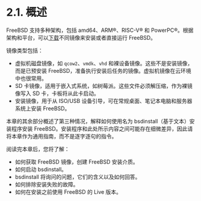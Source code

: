 # 2.1. 概述

FreeBSD 支持多种架构，包括 amd64、ARM®、RISC-V® 和 PowerPC®。根据架构和平台，可以[下载](https://www.freebsd.org/where/)不同镜像来安装或者直接运行 FreeBSD。

镜像类型包括：

- 虚拟机磁盘镜像，如 `qcow2`、`vmdk`、`vhd` 和裸设备镜像。这些不是安装镜像，而是已预安装 FreeBSD，准备执行安装后任务的镜像。虚拟机镜像在云环境中也很常用。
- SD 卡镜像，适用于嵌入式系统，如树莓派。这些文件必须解压缩，作为裸镜像写入 SD 卡，卡板将从此卡启动。
- 安装镜像，用于从 ISO/USB 设备引导，可在常规桌面、笔记本电脑和服务器系统上安装 FreeBSD。

本章的其余部分概述了第三种情况，解释如何使用名为 bsdinstall（基于文本）安装程序安装 FreeBSD。安装程序和此处所示内容之间可能存在细微差异，因此请将本章作为通用指南，而不是逐字逐句的指令。

阅读完本章后，您将了解：

- 如何获取 FreeBSD 镜像，创建 FreeBSD 安装介质。
- 如何启动 bsdinstall。
- bsdinstall 将询问的问题，它们的含义以及如何回答。
- 如何排除安装失败的故障。
- 如何在安装之前使用 FreeBSD 的 Live 版本。
